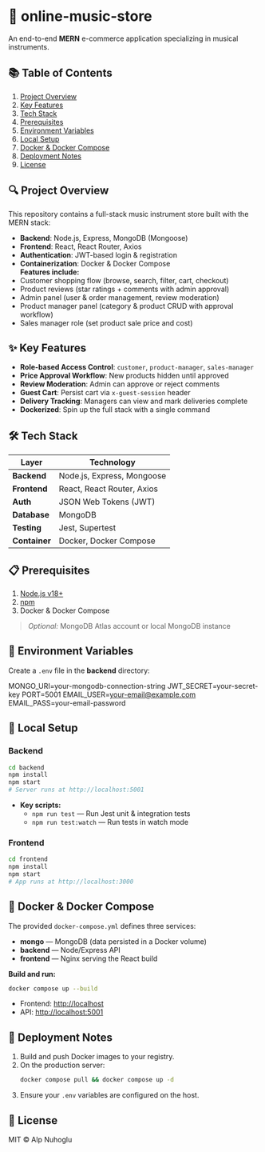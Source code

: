 # 🎸 online-music-store
An end-to-end **MERN** e-commerce application specializing in musical instruments.

## 📚 Table of Contents
1. [Project Overview](#project-overview)  
2. [Key Features](#key-features)  
3. [Tech Stack](#tech-stack)  
4. [Prerequisites](#prerequisites)  
5. [Environment Variables](#environment-variables)  
6. [Local Setup](#local-setup)  
7. [Docker & Docker Compose](#docker--docker-compose)  
8. [Deployment Notes](#deployment-notes)  
9. [License](#license)  

## 🔍 Project Overview
This repository contains a full-stack music instrument store built with the MERN stack:
- **Backend**: Node.js, Express, MongoDB (Mongoose)  
- **Frontend**: React, React Router, Axios  
- **Authentication**: JWT-based login & registration  
- **Containerization**: Docker & Docker Compose  
**Features include:**
- Customer shopping flow (browse, search, filter, cart, checkout)  
- Product reviews (star ratings + comments with admin approval)  
- Admin panel (user & order management, review moderation)  
- Product manager panel (category & product CRUD with approval workflow)  
- Sales manager role (set product sale price and cost)  

## ✨ Key Features
- **Role-based Access Control**: `customer`, `product-manager`, `sales-manager`  
- **Price Approval Workflow**: New products hidden until approved  
- **Review Moderation**: Admin can approve or reject comments  
- **Guest Cart**: Persist cart via `x-guest-session` header  
- **Delivery Tracking**: Managers can view and mark deliveries complete  
- **Dockerized**: Spin up the full stack with a single command  

## 🛠️ Tech Stack
| Layer        | Technology                 |
|--------------|----------------------------|
| **Backend**  | Node.js, Express, Mongoose |
| **Frontend** | React, React Router, Axios |
| **Auth**     | JSON Web Tokens (JWT)      |
| **Database** | MongoDB                    |
| **Testing**  | Jest, Supertest            |
| **Container**| Docker, Docker Compose     |

## 📋 Prerequisites
1. [Node.js v18+](https://nodejs.org/)  
2. [npm](https://www.npmjs.com/)  
3. Docker & Docker Compose  
> *Optional:* MongoDB Atlas account or local MongoDB instance

## 🔐 Environment Variables
Create a `.env` file in the **backend** directory:

MONGO_URI=your-mongodb-connection-string
JWT_SECRET=your-secret-key
PORT=5001
EMAIL_USER=your-email@example.com
EMAIL_PASS=your-email-password

## 🚀 Local Setup

### Backend
~~~bash
cd backend
npm install
npm start
# Server runs at http://localhost:5001
~~~

- **Key scripts:**
  - `npm run test` — Run Jest unit & integration tests  
  - `npm run test:watch` — Run tests in watch mode  

### Frontend
~~~bash
cd frontend
npm install
npm start
# App runs at http://localhost:3000
~~~

## 🐳 Docker & Docker Compose
The provided `docker-compose.yml` defines three services:

- **mongo** — MongoDB (data persisted in a Docker volume)  
- **backend** — Node/Express API  
- **frontend** — Nginx serving the React build  

**Build and run:**
~~~bash
docker compose up --build
~~~
- Frontend: [http://localhost](http://localhost)  
- API: [http://localhost:5001](http://localhost:5001)  

## 🚢 Deployment Notes
1. Build and push Docker images to your registry.  
2. On the production server:
   ~~~bash
   docker compose pull && docker compose up -d
   ~~~
3. Ensure your `.env` variables are configured on the host.

## 📜 License
MIT © Alp Nuhoglu
